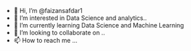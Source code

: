 - 👋 Hi, I’m @faizansafdar1
- 👀 I’m interested in Data Science and analytics..
- 🌱 I’m currently learning Data Science and Machine Learning
- 💞️ I’m looking to collaborate on ..
- 📫 How to reach me ...

<!---
faizansafdar1/faizansafdar1 is a ✨ special ✨ repository because its `README.md` (this file) appears on your GitHub profile.
You can click the Preview link to take a look at your changes.
--->
